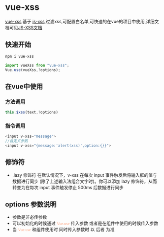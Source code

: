 # vue-xss
[vue-xss](https://github.com/Zhjoker/vue-xss) 基于 [js-xss](https://github.com/leizongmin/js-xss/tree/master/),过滤xss,可配置白名单,可快速的在vue的项目中使用,详细文档可见[JS-XSS文档](https://github.com/leizongmin/js-xss/blob/master/README.md)
## 快速开始
``` javascript
npm i vue-xss
```
``` javascript
import vueXss from "vue-xss";
Vue.use(vueXss,?options);
```
## 在vue中使用

### 方法调用
``` javascript
this.$xss(text,?options)
```
### 指令调用

``` javascript
<input v-xss="message">
//自定义参数
<input v-xss="{message:'alert(xss)',option:{}}">
```
## 修饰符
* .lazy 修饰符 在默认情况下，v-xss 在每次 input 事件触发后将输入框的值与数据进行同步 (除了上述输入法组合文字时)。你可以添加 lazy 修饰符，从而转变为在每次 input 事件触发停止 500ms 后数据进行同步

## options 参数说明
* 参数是非必传参数
* 可以初始化的时候通过 
<font face="STCAIYUN"  color=LightSalmon size=2 >Vue.use</font> 传入参数 或者是在组件中使用的时候传入参数 
* 当 <font face="STCAIYUN"  color=LightSalmon size=2 >Vue.use</font>  和组件使用时 同时传入参数时 以 后者 为准 